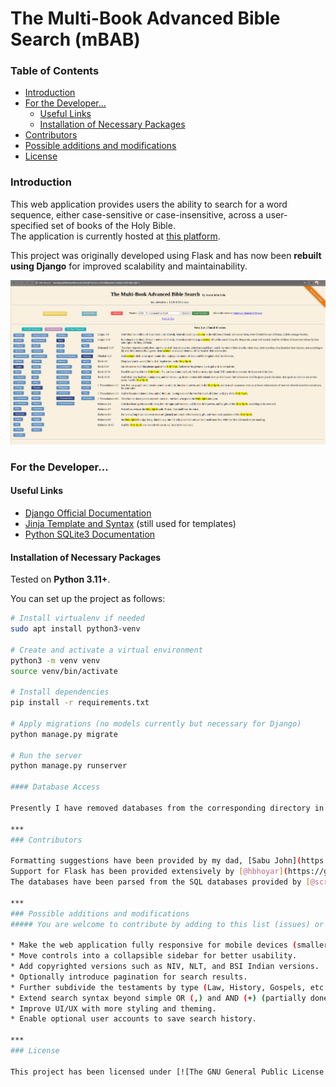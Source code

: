 # The Multi-Book Advanced Bible Search (mBAB)

### Table of Contents

- [Introduction](#introduction)
- [For the Developer...](#for-the-developer)
  * [Useful Links](#useful-links)
  * [Installation of Necessary Packages](#installation-of-necessary-packages)
- [Contributors](#contributors)
- [Possible additions and modifications](#possible-additions-and-modifications)
- [License](#license)

### Introduction

This web application provides users the ability to search for a word sequence, either case-sensitive or case-insensitive, across a user-specified set of books of the Holy Bible.  
The application is currently hosted at [this platform](http://aaronjs.pythonanywhere.com/).

This project was originally developed using Flask and has now been **rebuilt using Django** for improved scalability and maintainability.

![A Search Example](./mBAB.png "Searching for 'saviour' or 'Holy Ghost' in a user-specified set of books in the American Standard Version English Bible")

### For the Developer...

#### Useful Links

* [Django Official Documentation](https://docs.djangoproject.com/en/stable/)
* [Jinja Template and Syntax](https://jinja.palletsprojects.com/en/2.11.x/templates/) (still used for templates)
* [Python SQLite3 Documentation](https://docs.python.org/3/library/sqlite3.html)

#### Installation of Necessary Packages

Tested on **Python 3.11+**.

You can set up the project as follows:

```bash
# Install virtualenv if needed
sudo apt install python3-venv

# Create and activate a virtual environment
python3 -m venv venv
source venv/bin/activate

# Install dependencies
pip install -r requirements.txt

# Apply migrations (no models currently but necessary for Django)
python manage.py migrate

# Run the server
python manage.py runserver

#### Database Access

Presently I have removed databases from the corresponding directory in order to facilitate easier cloning of the repository. Feel free to download from or clone the repository on [Bible Databases](https://github.com/aaronjohnsabu1999/bible-databases)

***
### Contributors

Formatting suggestions have been provided by my dad, [Sabu John](https://www.facebook.com/sabu.john.104) and my mom, Jessy Sabu John, alongside several other users.  
Support for Flask has been provided extensively by [@hbhoyar](https://github.com/hbhoyar)  
The databases have been parsed from the SQL databases provided by [@scrollmapper](https://github.com/scrollmapper)

***
### Possible additions and modifications
##### You are welcome to contribute by adding to this list (issues) or improving it (pull requests):

* Make the web application fully responsive for mobile devices (smaller than 1920×1080 screens).
* Move controls into a collapsible sidebar for better usability.
* Add copyrighted versions such as NIV, NLT, and BSI Indian versions.
* Optionally introduce pagination for search results.
* Further subdivide the testaments by type (Law, History, Gospels, etc.).
* Extend search syntax beyond simple OR (,) and AND (+) (partially done).
* Improve UI/UX with more styling and theming.
* Enable optional user accounts to save search history.

***
### License

This project has been licensed under [![The GNU General Public License v3.0](https://www.gnu.org/graphics/gplv3-88x31.png "The GNU General Public License v3.0")](https://www.gnu.org/licenses/gpl-3.0.en.html)
